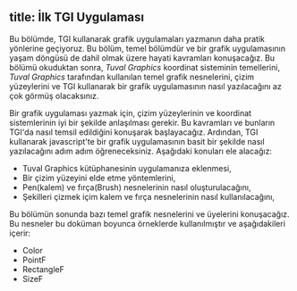 title: İlk TGI Uygulaması
---
Bu bölümde, TGI kullanarak grafik uygulamaları yazmanın daha pratik yönlerine geçiyoruz. Bu bölüm, temel bölümdür ve bir grafik uygulamasının yaşam döngüsü de dahil olmak üzere hayati kavramları konuşacağız. Bu bölümü okuduktan sonra, *Tuval Graphics* koordinat sisteminin temellerini, *Tuval Graphics* tarafından kullanılan temel grafik nesnelerini, çizim yüzeylerini ve TGI kullanarak bir grafik uygulamasının nasıl yazılacağını az çok görmüş olacaksınız.

Bir grafik uygulaması yazmak için, çizim yüzeylerinin ve koordinat sistemlerinin iyi bir şekilde anlaşılması gerekir. Bu kavramları ve bunların TGI'da nasıl temsil edildiğini konuşarak başlayacağız. Ardından, TGI kullanarak javascript'te bir grafik uygulamasının basit bir şekilde nasıl yazılacağını adım adım öğreneceksiniz. Aşağıdaki konuları ele alacağız:
- Tuval Graphics kütüphanesinin uygulamanıza eklenmesi,
- Bir çizim yüzeyini elde etme yöntemlerini,
- Pen(kalem) ve fırça(Brush) nesnelerinin nasıl oluşturulacağını,
- Şekilleri çizmek içim kalem ve fırça nesnelerinin nasıl kullanılacağını,

Bu bölümün sonunda bazı temel grafik nesnelerini ve üyelerini konuşacağız. Bu nesneler bu doküman boyunca örneklerde kullanılmıştır ve aşağıdakileri içerir:
- Color
- PointF
- RectangleF
- SizeF
